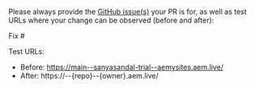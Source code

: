 Please always provide the [GitHub issue(s)](../issues) your PR is for, as well as test URLs where your change can be observed (before and after):

Fix #<gh-issue-id>

Test URLs:
- Before: https://main--sanyasandal-trial--aemysites.aem.live/
- After: https://<branch>--{repo}--{owner}.aem.live/
